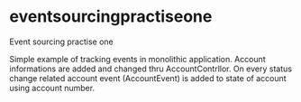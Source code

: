 # eventsourcingpractiseone
Event sourcing practise one

Simple example of tracking events in monolithic application. Account informations are added and changed thru AccountContrllor. On every status change related account event (AccountEvent) is added to state of account using account number.
